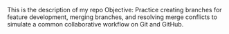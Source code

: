  This is the description of my repo
Objective: Practice creating branches for feature development, merging branches, and resolving merge conflicts to simulate a common collaborative workflow on Git and GitHub.
